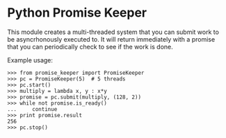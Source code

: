 Python Promise Keeper
=====================

This module creates a multi-threaded system that you can submit work to be
asyncrhonously executed to.  It will return immediately with a promise that
you can periodically check to see if the work is done.

Example usage:

    >>> from promise_keeper import PromiseKeeper
    >>> pc = PromiseKeeper(5)  # 5 threads
    >>> pc.start()
    >>> multiply = lambda x, y : x*y
    >>> promise = pc.submit(multiply, (128, 2))
    >>> while not promise.is_ready()
    ...     continue
    >>> print promise.result
    256
    >>> pc.stop()
